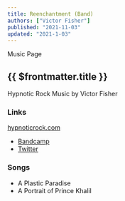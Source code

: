 ```yaml
---
title: Reenchantment (Band)
authors: ["Victor Fisher"]
published: "2021-11-03"
updated: "2021-1-03"
---
```


<g-link to="/music">Music Page</g-link>

## {{ $frontmatter.title }}

Hypnotic Rock Music by Victor Fisher

### Links

<a href="http://hypnoticrock.com">hypnoticrock.com</a>
* <a href="https://reenchantment.bandcamp.com">Bandcamp</a>
* <a href="https://twitter.com/hypnoticrock">Twitter</a>
<!-- * <a href="https://www.facebook.com/hypnoticrock">Facebook</a> -->
<!-- * <a href="https://www.youtube.com/user/reverendofdespair">YouTube (The Reverend of Despair)</a> -->
<!-- * <a href="https://www.youtube.com/channel/UCUty3MJPa-JrdNLJtiSxttA">YouTube (Reenchantment)</a> -->
<!-- * <a href="https://www.instagram.com/hypnoticrock/">Instagram</a> -->
<!-- * <a href="https://www.tiktok.com/@hypnoticrock?">TikTok</a> -->
<!-- * Snapchat -->

### Songs
* <g-link to="/song/a-plastic-paradise">A Plastic Paradise</g-link>
* <g-link to="/song/a-portrait-of-prince-khalil">A Portrait of Prince Khalil</g-link>

